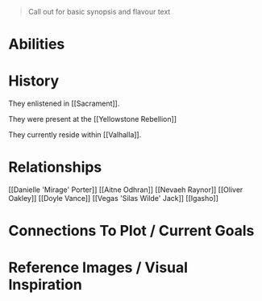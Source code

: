 > Call out for basic synopsis and flavour text

# Abilities

# History
They enlistened in [[Sacrament]].

They were present at the [[Yellowstone Rebellion]]

They currently reside within [[Valhalla]].
# Relationships
[[Danielle 'Mirage' Porter]]
[[Aitne Odhran]]
[[Nevaeh Raynor]]
[[Oliver Oakley]]
[[Doyle Vance]]
[[Vegas 'Silas Wilde' Jack]]
[[Igasho]]
# Connections To Plot / Current Goals

# Reference Images / Visual Inspiration